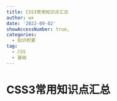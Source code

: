 ```yaml
---
title: CSS3常用知识点汇总
author: wx
date: '2022-09-02'
showAccessNumber: true,
categories:
  - 知识积累
tag: 
  - CSS
  - 基础
---
```


# CSS3常用知识点汇总